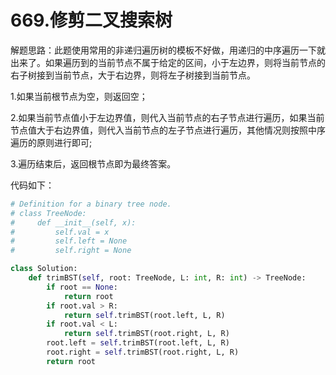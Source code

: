 # 669.修剪二叉搜索树

解题思路：此题使用常用的非递归遍历树的模板不好做，用递归的中序遍历一下就出来了。如果遍历到的当前节点不属于给定的区间，小于左边界，则将当前节点的右子树接到当前节点，大于右边界，则将左子树接到当前节点。

1.如果当前根节点为空，则返回空；

2.如果当前节点值小于左边界值，则代入当前节点的右子节点进行遍历，如果当前节点值大于右边界值，则代入当前节点的左子节点进行遍历，其他情况则按照中序遍历的原则进行即可;

3.遍历结束后，返回根节点即为最终答案。

代码如下：

```python
# Definition for a binary tree node.
# class TreeNode:
#     def __init__(self, x):
#         self.val = x
#         self.left = None
#         self.right = None

class Solution:
    def trimBST(self, root: TreeNode, L: int, R: int) -> TreeNode:
        if root == None:
            return root
        if root.val > R:
            return self.trimBST(root.left, L, R)
        if root.val < L:
            return self.trimBST(root.right, L, R)
        root.left = self.trimBST(root.left, L, R)
        root.right = self.trimBST(root.right, L, R)
        return root
```
